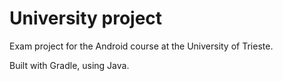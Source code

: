 # University project

Exam project for the Android course at the University of Trieste.

Built with Gradle, using Java.
